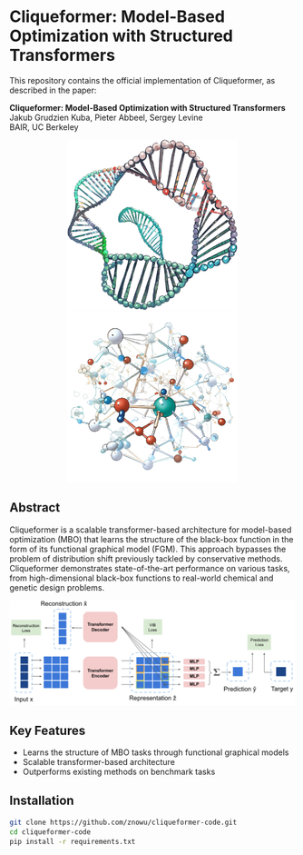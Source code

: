 # Cliqueformer: Model-Based Optimization with Structured Transformers

This repository contains the official implementation of Cliqueformer, as described in the paper:

**Cliqueformer: Model-Based Optimization with Structured Transformers**  
Jakub Grudzien Kuba, Pieter Abbeel, Sergey Levine  
BAIR, UC Berkeley

<p align="center">
  <img src="pictures/dna.png" width="300"/>  <img src="pictures/material.png" width="300"/>

</p>

## Abstract

Cliqueformer is a scalable transformer-based architecture for model-based optimization (MBO) that learns the structure of the black-box function in the form of its functional graphical model (FGM). This approach bypasses the problem of distribution shift previously tackled by conservative methods. Cliqueformer demonstrates state-of-the-art performance on various tasks, from high-dimensional black-box functions to real-world chemical and genetic design problems.

<p align="center">
  <img src="pictures/Cliqueformer-diagram.png" alt="Illustration of Cliqueformer" width="600"/>
</p>

## Key Features

- Learns the structure of MBO tasks through functional graphical models
- Scalable transformer-based architecture
- Outperforms existing methods on benchmark tasks

## Installation

```bash
git clone https://github.com/znowu/cliqueformer-code.git
cd cliqueformer-code
pip install -r requirements.txt